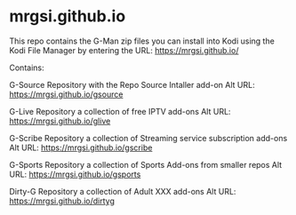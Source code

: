 # mrgsi.github.io
 
This repo contains the G-Man zip files you can install into Kodi using the Kodi File Manager by entering the URL: https://mrgsi.github.io/

Contains:

G-Source Repository with the Repo Source Intaller add-on
Alt URL: https://mrgsi.github.io/gsource

G-Live Repository a collection of free IPTV add-ons
Alt URL: https://mrgsi.github.io/glive

G-Scribe Repository a collection of Streaming service subscription add-ons
Alt URL: https://mrgsi.github.io/gscribe

G-Sports Repository a collection of Sports Add-ons from smaller repos
Alt URL: https://mrgsi.github.io/gsports

Dirty-G Repository a collection of Adult XXX add-ons
Alt URL: https://mrgsi.github.io/dirtyg